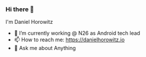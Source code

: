 ### Hi there 👋

I'm Daniel Horowitz

- 🏦 I’m currently working @ N26 as Android tech lead
- 📫 How to reach me: https://danielhorowitz.io
- 💬 Ask me about Anything
